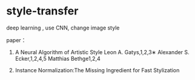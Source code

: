 # style-transfer
deep learning , use CNN, change image style

paper：
1. A Neural Algorithm of Artistic Style
   Leon A. Gatys,1,2,3∗ Alexander S. Ecker,1,2,4,5 Matthias Bethge1,2,4 
   
2. Instance Normalization:The Missing Ingredient for Fast Stylization
